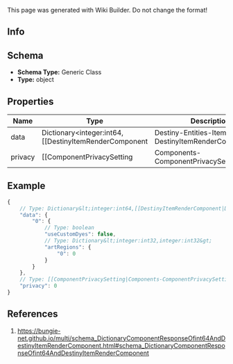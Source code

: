 <span class="wiki-builder">This page was generated with Wiki Builder. Do not change the format!</span>

## Info

## Schema
* **Schema Type:** Generic Class
* **Type:** object

## Properties
Name | Type | Description
---- | ---- | -----------
data | Dictionary&lt;integer:int64,[[DestinyItemRenderComponent|Destiny-Entities-Items-DestinyItemRenderComponent]]&gt; | 
privacy | [[ComponentPrivacySetting|Components-ComponentPrivacySetting]]:Enum | 

## Example
```javascript
{
    // Type: Dictionary&lt;integer:int64,[[DestinyItemRenderComponent|Destiny-Entities-Items-DestinyItemRenderComponent]]&gt;
    "data": {
        "0": {
            // Type: boolean
            "useCustomDyes": false,
            // Type: Dictionary&lt;integer:int32,integer:int32&gt;
            "artRegions": {
                "0": 0
            }
        }
    },
    // Type: [[ComponentPrivacySetting|Components-ComponentPrivacySetting]]:Enum
    "privacy": 0
}

```

## References
1. https://bungie-net.github.io/multi/schema_DictionaryComponentResponseOfint64AndDestinyItemRenderComponent.html#schema_DictionaryComponentResponseOfint64AndDestinyItemRenderComponent
